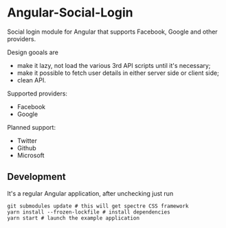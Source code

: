 Angular-Social-Login
====================

Social login module for Angular that supports Facebook, Google and other providers.

Design gooals are

+ make it lazy, not load the various 3rd API scripts until it's necessary;
+ make it possible to fetch user details in either server side or client side;
+ clean API.

Supported providers:

+ Facebook
+ Google

Planned support:

+ Twitter
+ Github
+ Microsoft

Development
-----------

It's a regular Angular application, after unchecking just run

    git submodules update # this will get spectre CSS framework
    yarn install --frozen-lockfile # install dependencies
    yarn start # launch the example application
